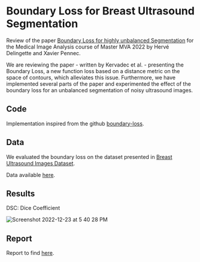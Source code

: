 # Boundary Loss for Breast Ultrasound Segmentation
Review of the paper [Boundary Loss for highly unbalanced Segmentation](https://arxiv.org/pdf/1812.07032.pdf)
for the Medical Image Analysis course of Master MVA 2022 by Hervé Delingette and Xavier Pennec.

We are reviewing the paper - written by Kervadec et al. - presenting the Boundary Loss, a new function
loss based on a distance metric on the space of contours, which alleviates this issue.
Furthermore, we have implemented several parts of the paper and experimented
the effect of the boundary loss for an unbalanced segmentation of noisy ultrasound
images.

## Code
Implementation inspired from the github [boundary-loss](https://github.com/LIVIAETS/boundary-loss).

## Data
We evaluated the boundary loss on the dataset presented in [Breast Ultrasound Images Dataset](https://pubmed.ncbi.nlm.nih.gov/31867417/).

Data available [here](https://www.kaggle.com/datasets/aryashah2k/breast-ultrasound-images-dataset).

## Results
DSC: Dice Coefficient

![Screenshot 2022-12-23 at 5 40 28 PM](https://user-images.githubusercontent.com/64415312/209369467-f442c8e1-868e-4ed3-816c-ebc515b9a083.png)

## Report
Report to find [here](https://github.com/AmbroiseOdonnat/BoundaryLoss/blob/main/Boundary_Loss_for_Breast_Ultrasound_Segmentation.pdf).

